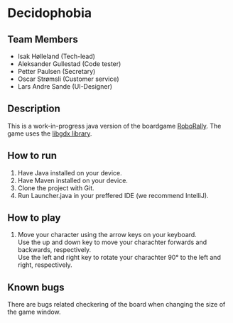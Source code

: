 # Decidophobia

## Team Members
- Isak Hølleland (Tech-lead)
- Aleksander Gullestad (Code tester)
- Petter Paulsen (Secretary)
- Oscar Strømsli (Customer service)
- Lars Andre Sande (UI-Designer)

## Description
This is a work-in-progress java version of the boardgame [RoboRally](https://en.wikipedia.org/wiki/RoboRally). The game uses the [libgdx library](https://libgdx.com/).

## How to run
1. Have Java installed on your device.
2. Have Maven installed on your device.
3. Clone the project with Git.
4. Run Launcher.java in your preffered IDE (we recommend IntelliJ).

## How to play
1. Move your character using the arrow keys on your keyboard. <br>
Use the up and down key to move your charachter forwards and backwards, respectively. <br>
Use the left and right key to rotate your charachter 90° to the left and right, respectively.

## Known bugs
There are bugs related checkering of the board when changing the size of the game window.

